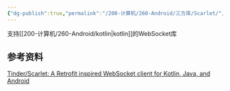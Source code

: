 ```yaml
---
{"dg-publish":true,"permalink":"/200-计算机/260-Android/三方库/Scarlet/","tags":["WebSocket"],"noteIcon":""}
---
```


支持[[200-计算机/260-Android/kotlin\|kotlin]]的WebSocket库
## 参考资料
[Tinder/Scarlet: A Retrofit inspired WebSocket client for Kotlin, Java, and Android](https://github.com/Tinder/Scarlet)